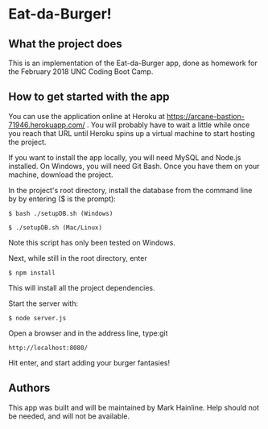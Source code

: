 # Eat-da-Burger!

## What the project does
This is an implementation of the Eat-da-Burger app, done as homework for the February 2018 UNC Coding Boot Camp.

## How to get started with the app
You can use the application online at Heroku at https://arcane-bastion-71946.herokuapp.com/ . You will probably have to wait a little while once you reach that URL until Heroku spins up a virtual machine to start hosting the project.

If you want to install the app locally, you will need MySQL and Node.js installed. On Windows, you will need Git Bash. Once you have them on your machine, download the project.

In the project's root directory, install the database from the command line by by entering ($ is the prompt):

    $ bash ./setupDB.sh (Windows)

    $ ./setupDB.sh (Mac/Linux)

Note this script has only been tested on Windows.

Next, while still in the root directory, enter

    $ npm install

This will install all the project dependencies.

Start the server with:

    $ node server.js

Open a browser and in the address line, type:git 

    http://localhost:8080/

Hit enter, and start adding your burger fantasies!

## Authors
This app was built and will be maintained by Mark Hainline. Help should not be needed, and will not be available.
